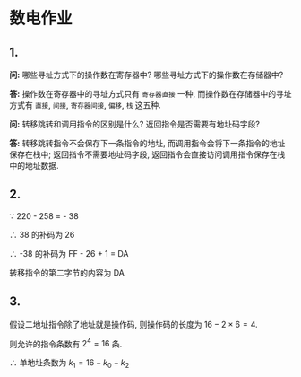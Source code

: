 # 数电作业

## 1.

**问:** 哪些寻址方式下的操作数在寄存器中? 哪些寻址方式下的操作数在存储器中?

**答:** 操作数在寄存器中的寻址方式只有 `寄存器直接` 一种, 而操作数在存储器中的寻址方式有 `直接`, `间接`, `寄存器间接`, `偏移`, `栈` 这五种.

**问:** 转移跳转和调用指令的区别是什么? 返回指令是否需要有地址码字段?

**答:** 转移跳转指令不会保存下一条指令的地址, 而调用指令会将下一条指令的地址保存在栈中; 返回指令不需要地址码字段, 返回指令会直接访问调用指令保存在栈中的地址数据.


## 2.

$\because$ 220 - 258 = - 38

$\therefore$ 38 的补码为 26

$\therefore$ -38 的补码为 FF - 26 + 1 = DA

转移指令的第二字节的内容为 DA


## 3.

假设二地址指令除了地址就是操作码, 则操作码的长度为 $16-2\times 6=4$.

则允许的指令条数有 $2^{4}=16$ 条.

$\therefore$ 单地址条数为 $k_1=16-k_0-k_2$


